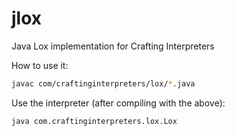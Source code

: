 # jlox

Java Lox implementation for Crafting Interpreters

How to use it: 

```bash
javac com/craftinginterpreters/lox/*.java
```

Use the interpreter (after compiling with the above):

```bash
java com.craftinginterpreters.lox.Lox
```